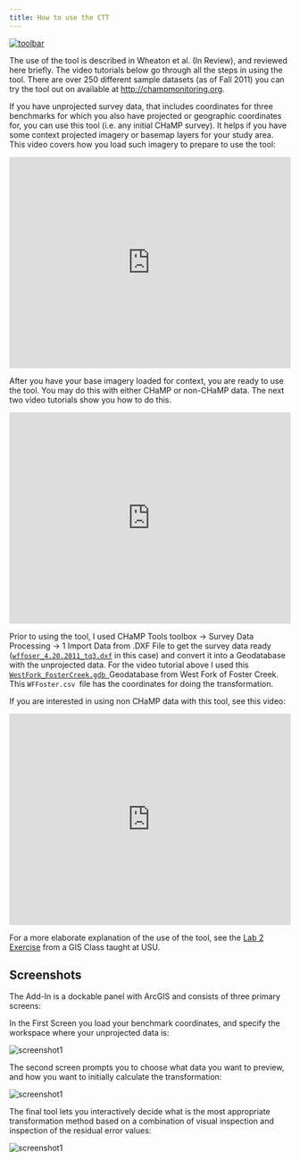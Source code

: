 ```yaml
---
title: How to use the CTT
---
```


[![toolbar]({{site.baseurl}}/assets/images/CTT_Toolbar.png)]({{site.baseurl}}/index.html)

The use of the tool is described in Wheaton et al. (In Review), and reviewed here briefly. The video tutorials below go through all the steps in using the tool. There are over 250 different sample datasets (as of Fall 2011) you can try the tool out on available at http://champmonitoring.org.

If you have unprojected survey data, that includes coordinates for three benchmarks for which you also have projected or geographic coordinates for, you can use this tool (i.e. any initial CHaMP survey). It helps if you have some context projected imagery or basemap layers for your study area. This video covers how you load such imagery to prepare to use the tool: 

<div style="position:relative;height:0;padding-bottom:75.0%"><iframe src="https://www.youtube.com/embed/zkt6oKAJWfs?ecver=2" width="480" height="360" frameborder="0" style="position:absolute;width:100%;height:100%;left:0" allowfullscreen></iframe></div>

After you have your base imagery loaded for context, you are ready to use the tool. You may do this with either CHaMP or non-CHaMP data. The next two video tutorials show you how to do this.

<div style="position:relative;height:0;padding-bottom:75.0%"><iframe src="https://www.youtube.com/embed/H-75BKWn-ro?ecver=2" width="480" height="360" frameborder="0" style="position:absolute;width:100%;height:100%;left:0" allowfullscreen></iframe></div>

Prior to using the tool, I used CHaMP Tools toolbox -> Survey Data Processing -> 1 Import Data from .DXF File to get the survey data ready ([`wffoser_4.20.2011_tq3.dxf`](http://www.gis.usu.edu/~jwheaton/et_al/CHAMP_TransformationTool/wffoster_4.20.2011_tq3.dxf) in this case) and convert it into a Geodatabase with the unprojected data. For the video tutorial above I used this [`WestFork_FosterCreek.gdb `](http://www.gis.usu.edu/~jwheaton/et_al/CHAMP_TransformationTool/WestFork_FosterCreek.gdb.zip)Geodatabase from West Fork of Foster Creek. This `WFFoster.csv `file has the coordinates for doing the transformation. 

If you are interested in using non CHaMP data with this tool, see this video:

<div style="position:relative;height:0;padding-bottom:75.0%"><iframe src="https://www.youtube.com/embed/mhK_iRPSo9c?ecver=2" width="480" height="360" frameborder="0" style="position:absolute;width:100%;height:100%;left:0" allowfullscreen></iframe></div>

For a more elaborate explanation of the use of the tool, see the [Lab 2 Exercise](http://gis.joewheaton.org/assignments/labs/lab-02---coordinate-data-projections-transformations) from a GIS Class taught at USU.

## Screenshots

The Add-In is a dockable panel with ArcGIS and consists of three primary screens:

In the First Screen you load your benchmark coordinates, and specify the workspace where your unprojected data is: 

![screenshot1]({{site.baseurl}}/assets/images/CTT_Screen1_NEW.png)

The second screen prompts you to choose what data you want to preview, and how you want to initially calculate the transformation:

![screenshot1]({{site.baseurl}}/assets/images/CTT_Screen2_NEW.png)

The final tool lets you interactively decide what is the most appropriate transformation method based on a combination of visual inspection and inspection of the residual error values:

![screenshot1]({{site.baseurl}}/assets/images/CTT_Screen3_NEW.png)